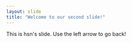 ```yaml
---
layout: slide
title: "Welcome to our second slide!"
---
```

This is hsn's slide.
Use the left arrow to go back!
